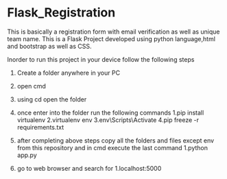 # Flask_Registration



This is basically a registration form  with email verification as well as unique team name.
This is a Flask Project developed using python language,html and bootstrap as well as CSS.

Inorder to run this project in your device follow the following steps 
1. Create a folder anywhere in your PC
2. open cmd
3. using cd open the folder
4. once enter into the folder run the following commands
      1.pip install virtualenv
      2.virtualenv env
      3.env\Scripts\Activate
      4.pip freeze -r requirements.txt
      
5. after completing above steps copy all the folders and files except env from this repository and in cmd execute the last command
       1.python app.py
6. go to web browser and search for 
        1.localhost:5000
        
      
